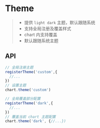 # Theme

> - 提供 `light dark` 主题，默认跟随系统
> - 支持全局注册及覆盖样式
> - chart 内支持覆盖
> - 默认跟随系统主题

## API

```ts
// 全局注册主题
registerTheme('custom',{
  //...
})
// 设置主题
chart.theme('custom')

// 全局覆盖部分配置
registerTheme('dark',{
  //...
})
// 覆盖当前 chart 主题配置
chart.theme('dark', {//...})
```
